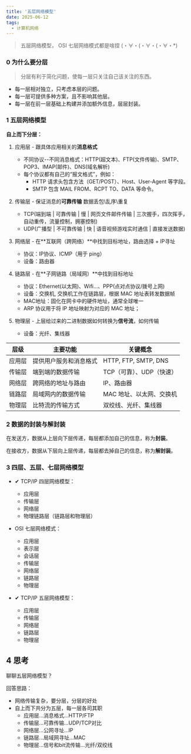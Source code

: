 ```yaml
---
title: '五层网络模型'
date: 2025-06-12
tags:
  - 计算机网络
---
```


> 五层网络模型， OSI 七层网络模式都是啥捏 (・∀・(・∀・(・∀・*)

### 0 为什么要分层

> 分层有利于简化问题，使每一层只关注自己该关注的东西。

- 每一层相对独立，只考虑本层的问题。
- 每一层可提供多种方案，且不影响其他层。
- 每一层在前一层基础上构建并添加额外信息，层层封装。

### 1 五层网络模型

**自上而下分层：**

1. 应用层 - 跟具体应用相关的**消息格式**   
    - 不同协议--不同消息格式：HTTP(超文本)、FTP(文件传输)、SMTP、POP3、IMAP(邮件)、DNS(域名解析)
    - 每个协议都有自己的“报文格式”，例如：
        - HTTP 请求头包含方法（GET/POST）、Host、User-Agent 等字段。
        - SMTP 包含 MAIL FROM、RCPT TO、DATA 等命令。

2. 传输层 - 保证消息的**可靠传输** 数据丢包\乱序\重复
    - TCP(端到端 | 可靠传输 | 慢 | 网页文件邮件传输 | 三次握手，四次挥手，自动重传，流量控制，拥塞控制)
    - UDP(广播型 | 不可靠传输 | 快 | 语音视频游戏实时通信 | 直接发送数据)

3. 网络层 - 在**互联网（跨网络）**中找到目标地址，路由选择 + IP寻址
    - 协议：IP协议、ICMP（用于 ping）
    - 设备：路由器

4. 链路层 - 在**子网链路（局域网）**中找到目标地址
    - 协议：Ethernet(以太网)、Wifi...、PPP(点对点协议/拨号上网)
    - 设备：交换机, 交换机工作在链路层，根据 MAC 地址表转发数据帧
    - MAC地址：固化在网卡中的硬件地址，通常全球唯一
    - ARP 协议用于将 IP 地址映射为对应的 MAC 地址；

5. 物理层 - 上层给过来的二进制数据如何转换为**信号流**，如何传输
    - 设备：光纤、集线器


| 层级 | 主要功能 | 关键概念 |
|------|-----------|------------|
| 应用层 | 提供用户服务和消息格式  | HTTP, FTP, SMTP, DNS |
| 传输层 | 端到端的数据传输 | TCP（可靠）、UDP（快速） |
| 网络层 | 跨网络的地址与路由 | IP、路由器 |
| 链路层 | 局域网内的数据传输 | MAC 地址、以太网、交换机 |
| 物理层 | 比特流的传输方式 | 双绞线、光纤、集线器 |



### 2 数据的封装与解封装

在发送方，数据从上层向下层传递，每层都添加自己的信息，称为**封装**。
     
在接收方，数据从下层向上层传递，每层都去掉自己的信息，称为**解封装**。


### 3 四层、五层、七层网络模型

- ✔ TCP/IP 四层网络模型：
    - 应用层
    - 传输层
    - 网络层
    - 物理链路层（链路层和物理层）


- OSI 七层网络模式：
    - 应用层
    - 表示层
    - 会话层
    - 传输层
    - 网络层
    - 链路层
    - 物理层

- ✔ TCP/IP 五层网络模型：
    - 应用层
    - 传输层
    - 网络层
    - 链路层
    - 物理层


## 4 思考
聊聊五层网络模型？

回答思路：
- 网络传输复杂，要分层，分层的好处
- 自上而下共分为五层，每一层各司其职
    - 应用层...消息格式...HTTP/FTP
    - 传输层...可靠传输...UDP/TCP对比
    - 网络层...公网寻址...IP
    - 链路层...局域网寻址...MAC
    - 物理层...信号和bit流传输...光纤/双绞线